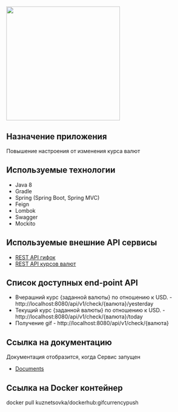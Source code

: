 # <img src="https://avatars.githubusercontent.com/u/59878441?s=400&u=0e11f16a42c2df3837066138017e67af0ce1472b&v=4" width="300">

## Назначение приложения

Повышение настроения от изменения курса валют

## Используемые технологии

* Java 8
* Gradle
* Spring (Spring Boot, Spring MVC)
* Feign
* Lombok
* Swagger
* Mockito

## Используемые внешние API сервисы

* [REST API гифок](https://developers.giphy.com/docs/api#quick-start-guide)
* [REST API курсов валют](https://docs.openexchangerates.org/)
## Список доступных end-point API

* Вчерашний курс {заданной валюты} по отношению к USD. - http://localhost:8080/api/v1/check/{валюта}/yesterday
* Текущий курс {заданной валюты} по отношению к USD. - http://localhost:8080/api/v1/check/{валюта}/today
* Получение gif - http://localhost:8080/api/v1/check/{валюта}

## Ссылка на документацию
Документация отобразится, когда Сервис запущен
* [Documents](http://localhost:8080/v2/api-docs)

## Ссылка на Docker контейнер

docker pull kuznetsovka/dockerhub:gifcurrencypush
